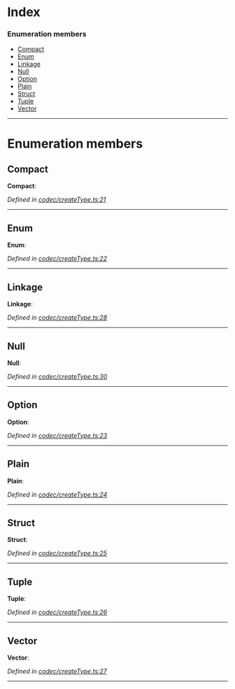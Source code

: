 

# Index

### Enumeration members

* [Compact](_codec_createtype_.typedefinfo.md#compact)
* [Enum](_codec_createtype_.typedefinfo.md#enum)
* [Linkage](_codec_createtype_.typedefinfo.md#linkage)
* [Null](_codec_createtype_.typedefinfo.md#null)
* [Option](_codec_createtype_.typedefinfo.md#option)
* [Plain](_codec_createtype_.typedefinfo.md#plain)
* [Struct](_codec_createtype_.typedefinfo.md#struct)
* [Tuple](_codec_createtype_.typedefinfo.md#tuple)
* [Vector](_codec_createtype_.typedefinfo.md#vector)

---

# Enumeration members

<a id="compact"></a>

##  Compact

**Compact**: 

*Defined in [codec/createType.ts:21](https://github.com/polkadot-js/api/blob/1e8e0b2/packages/types/src/codec/createType.ts#L21)*

___
<a id="enum"></a>

##  Enum

**Enum**: 

*Defined in [codec/createType.ts:22](https://github.com/polkadot-js/api/blob/1e8e0b2/packages/types/src/codec/createType.ts#L22)*

___
<a id="linkage"></a>

##  Linkage

**Linkage**: 

*Defined in [codec/createType.ts:28](https://github.com/polkadot-js/api/blob/1e8e0b2/packages/types/src/codec/createType.ts#L28)*

___
<a id="null"></a>

##  Null

**Null**: 

*Defined in [codec/createType.ts:30](https://github.com/polkadot-js/api/blob/1e8e0b2/packages/types/src/codec/createType.ts#L30)*

___
<a id="option"></a>

##  Option

**Option**: 

*Defined in [codec/createType.ts:23](https://github.com/polkadot-js/api/blob/1e8e0b2/packages/types/src/codec/createType.ts#L23)*

___
<a id="plain"></a>

##  Plain

**Plain**: 

*Defined in [codec/createType.ts:24](https://github.com/polkadot-js/api/blob/1e8e0b2/packages/types/src/codec/createType.ts#L24)*

___
<a id="struct"></a>

##  Struct

**Struct**: 

*Defined in [codec/createType.ts:25](https://github.com/polkadot-js/api/blob/1e8e0b2/packages/types/src/codec/createType.ts#L25)*

___
<a id="tuple"></a>

##  Tuple

**Tuple**: 

*Defined in [codec/createType.ts:26](https://github.com/polkadot-js/api/blob/1e8e0b2/packages/types/src/codec/createType.ts#L26)*

___
<a id="vector"></a>

##  Vector

**Vector**: 

*Defined in [codec/createType.ts:27](https://github.com/polkadot-js/api/blob/1e8e0b2/packages/types/src/codec/createType.ts#L27)*

___

